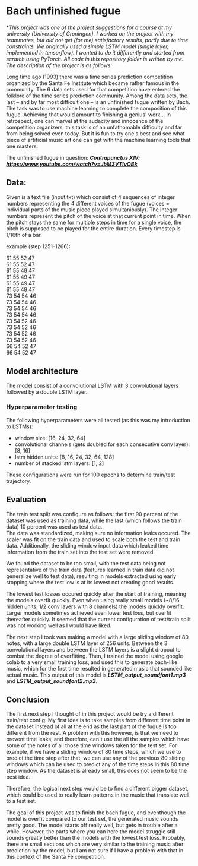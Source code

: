 # Bach unfinished fugue
**This project was one of the project suggestions for a course at my university (University of Groningen). I worked on the project with my teammates, but did not get (for me) satisfactory results, partly due to time constraints. We originally used a simple LSTM model (single layer, implemented in tensorflow). I wanted to do it differently and started from scratch using PyTorch. All code in this repository folder is written by me. The description of the project is as follows:*
 
Long time ago (1993) there was a time series prediction competition organized by the Santa Fe
Institute which became rather famous in the community. The 6 data sets used for that competition have entered
the folklore of the time series prediction community. Among the data sets, the last – and by far most difficult one
– is an unfinished fugue written by Bach. The task was to use machine learning to complete the composition of
this fugue. Achieving that would amount to finishing a genius' work… In retrospect, one can marvel at the
audacity and innocence of the competition organizers; this task is of an unfathomable difficulty and far from
being solved even today. But it is fun to try one's best and see what piece of artificial music art one can get with
the machine learning tools that one masters. 

The unfinished fugue in question: ***Contrapunctus XIV: https://www.youtube.com/watch?v=JbM3VTIvOBk***

## Data:
Given is a text file (input.txt) which consist of 4 sequences of integer numbers representing the 4 different voices of the fugue (voices = individual parts of the music piece played simultaniously). The integer numbers represent the pitch of the voice at that current point in time. When the pitch stays the same for multiple steps in time for a single voice, the pitch is supposed to be played for the entire duration. Every timestep is 1/16th of a bar.

example (step 1251-1266):

61	55	52	47 <br>
61	55	52	47 <br>
61	55	49	47 <br>
61	55	49	47 <br>
61	55	49	47 <br>
61	55	49	47 <br>
73	54	54	46 <br>
73	54	54	46 <br>
73	54	54	46 <br>
73	54	54	46 <br>
73	54	52	46 <br>
73	54	52	46 <br>
73	54	52	46 <br>
73	54	52	46 <br>
66	54	52	47 <br>
66	54	52	47 <br>

## Model architecture
The model consist of a convolutional LSTM with 3 convolutional layers followed by a double LSTM layer.

### Hyperparameter testing
The following hyperparameters were all tested (as this was my introduction to LSTMs):
- window size: [16, 24, 32, 64]
- convolutional channels (gets doubled for each consecutive conv layer): [8, 16]
- lstm hidden units: [8, 16, 24, 32, 64, 128]
- number of stacked lstm layers: [1, 2]

These configurations were run for 100 epochs to determine train/test trajectory.

## Evaluation
The train test split was configure as follows: the first 90 percent of the dataset was used as training data, while the last (which follows the train data) 10 percent was used as test data.  
The data was standardized, making sure no information leaks occured. The scaler was fit on the train data and used to scale both the test and train data. Additionally, the sliding window input data which leaked time information from the train set into the test set were removed.

We found the dataset to be too small, with the test data being not representative of the train data (features learned in train data did not generalize well to test data), resulting in models extracted using early stopping where the test low is at its lowest not creating good results.

The lowest test losses occured quickly after the start of training, meaning the models overfit quickly. Even when using really small models (~8/16 hidden units, 1/2 conv layers with 8 channels) the models quickly overfit. Larger models sometimes achieved even lower test loss, but overfit thereafter quickly. It seemed that the current configuration of test/train split was not working well as I would have liked. 

The next step I took was making a model with a large sliding window of 80 notes, with a large double LSTM layer of 256 units. Between the 3 convolutional layers and between the LSTM layers is a slight dropout to combat the degree of overfitting. Then, I trained the model using google colab to a very small training loss, and used this to generate bach-like music, which for the first time resulted in generated music that sounded like actual music. This output of this model is ***LSTM_output_soundfont1.mp3*** and ***LSTM_output_soundfont2.mp3***.

## Conclusion
The first next step I thought of in this project would be try a different train/test config. My first idea is to take samples from different time point in the dataset instead of all at the end as the last part of the fugue is too different from the rest. A problem with this however, is that we need to prevent time leaks, and therefore, can't use the all the samples which have some of the notes of all those time windows taken for the test set. For example, if we have a sliding window of 80 time steps, which we use to predict the time step after that, we can use any of the previous 80 sliding windows which can be used to predict any of the time steps in this 80 time step window. As the dataset is already small, this does not seem to be the best idea. 

Therefore, the logical next step would be to find a different bigger dataset, which could be used to really learn patterns in the music that translate well to a test set.

The goal of this project was to finish the bach fugue, and eventhough the model is overfit compared to our test set, the generated music sounds pretty good. The model starts off really well, but gets in trouble after a while. However, the parts where you can here the model struggle still sounds greatly better than the models with the lowest test loss. Probably, there are small sections which are very similar to the training music after prediction by the model, but I am not sure if I have a problem with that in this context of the Santa Fe competition. 

